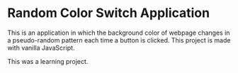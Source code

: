# Random Color Switch Application

This is an application in which the background color of webpage changes in a pseudo-random pattern each time a button is clicked. This project is made with vanilla JavaScript.

This was a learning project.